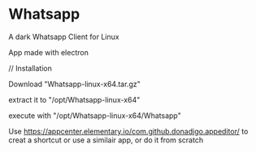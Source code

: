 # Whatsapp
A dark Whatsapp Client for Linux

App made with electron

// Installation

Download "Whatsapp-linux-x64.tar.gz"

extract it to "/opt/Whatsapp-linux-x64"

execute with "/opt/Whatsapp-linux-x64/Whatsapp"

Use https://appcenter.elementary.io/com.github.donadigo.appeditor/ 
to creat a shortcut or use a similair app, or do it from scratch
